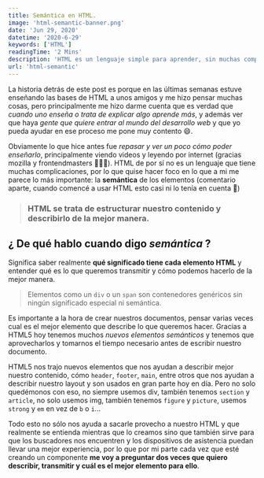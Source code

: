 ```yaml
---
title: Semántica en HTML.
image: 'html-semantic-banner.png'
date: 'Jun 29, 2020'
datetime: '2020-6-29'
keywords: ['HTML']
readingTime: '2 Mins'
description: 'HTML es un lenguaje simple para aprender, sin muchas complicaciones, pero hay algo muy importante que no siempre se toma tan en cuenta cuando se lo usa, la semántica.'
url: 'html-semantic'
---
```


La historia detrás de este post es porque en las últimas semanas estuve enseñando las bases de HTML a unos amigos y me hizo pensar muchas cosas, pero principalmente me hizo darme cuenta que es verdad que *cuando uno enseña o trata de explicar algo aprende más*, y además ver que haya *gente que quiere entrar al mundo del desarrollo web* y que yo pueda ayudar en ese proceso me pone muy contento 😄.

Obviamente lo que hice antes fue *repasar y ver un poco cómo poder enseñarlo*, principalmente viendo videos y leyendo por internet (gracias mozilla y frontendmasters 🎉👏👏). HTML de por sí no es un lenguaje que tiene muchas complicaciones, por lo que quise hacer foco en lo que a mi me parece lo más importante: la **semántica** de los elementos (comentario aparte, cuando comencé a usar HTML esto casi ni lo tenía en cuenta 🤦)

> ### HTML se trata de **estructurar nuestro contenido y describirlo** de la mejor manera.

## ¿ De qué hablo cuando digo *semántica* ?

Significa saber realmente **qué significado tiene cada elemento HTML** y entender qué es lo que queremos transmitir y cómo podemos hacerlo de la mejor manera.

> Elementos como un `div` o un `span` son contenedores genéricos sin ningún significado especial ni semántica.

Es importante a la hora de crear nuestros documentos, pensar varias veces cual es el mejor elemento que describe lo que queremos hacer. Gracias a HTML5 hoy tenemos muchos *nuevos elementos semánticos* y tenemos que aprovecharlos y tomarnos el tiempo necesario antes de escribir nuestro documento.

HTML5 nos trajo nuevos elementos que nos ayudan a describir mejor nuestro contenido, cómo `header`, `footer`, `main`, entre otros que nos ayudan a describir nuestro layout y son usados en gran parte hoy en día. Pero no solo quedémonos con eso, no siempre usemos div, también tenemos `section` y `article`, no solo usemos img, también tenemos `figure` y `picture`, usemos `strong` y `em` en vez de `b` o `i`...

Todo esto no sólo nos ayuda a sacarle provecho a nuestro HTML y que realmente se entienda mientras que lo creamos sino que también sirve para que los buscadores nos encuentren y los dispositivos de asistencia puedan llevar una mejor experiencia, por lo que por mi parte cada vez que esté creando un componente **me voy a preguntar dos veces que quiero describir, transmitir y cuál es el mejor elemento para ello**.

